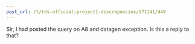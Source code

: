 ```yaml
---
post_url: /t/tds-official-project1-discrepencies/171141/449
---
```

Sir, I had posted the query on A8 and datagen exception. Is this a reply to that?